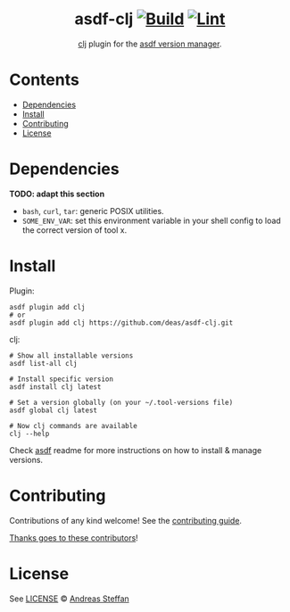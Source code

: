 <div align="center">

# asdf-clj [![Build](https://github.com/deas/asdf-clj/actions/workflows/build.yml/badge.svg)](https://github.com/deas/asdf-clj/actions/workflows/build.yml) [![Lint](https://github.com/deas/asdf-clj/actions/workflows/lint.yml/badge.svg)](https://github.com/deas/asdf-clj/actions/workflows/lint.yml)


[clj](https://github.com/clojure/brew-install) plugin for the [asdf version manager](https://asdf-vm.com).

</div>

# Contents

- [Dependencies](#dependencies)
- [Install](#install)
- [Contributing](#contributing)
- [License](#license)

# Dependencies

**TODO: adapt this section**

- `bash`, `curl`, `tar`: generic POSIX utilities.
- `SOME_ENV_VAR`: set this environment variable in your shell config to load the correct version of tool x.

# Install

Plugin:

```shell
asdf plugin add clj
# or
asdf plugin add clj https://github.com/deas/asdf-clj.git
```

clj:

```shell
# Show all installable versions
asdf list-all clj

# Install specific version
asdf install clj latest

# Set a version globally (on your ~/.tool-versions file)
asdf global clj latest

# Now clj commands are available
clj --help
```

Check [asdf](https://github.com/asdf-vm/asdf) readme for more instructions on how to
install & manage versions.

# Contributing

Contributions of any kind welcome! See the [contributing guide](contributing.md).

[Thanks goes to these contributors](https://github.com/deas/asdf-clj/graphs/contributors)!

# License

See [LICENSE](LICENSE) © [Andreas Steffan](https://github.com/deas/)
